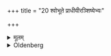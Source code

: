 +++
title = "20 श्वोभूते प्राधीयीरञ्शिष्येभ्यः"

+++

<details><summary>मूलम्</summary>

श्वोभूते प्राधीयीरञ्शिष्येभ्यः २०
</details>

<details><summary>Oldenberg</summary>

22. On the following day in the morning let them repeat (the Veda) to their pupils.
</details>
